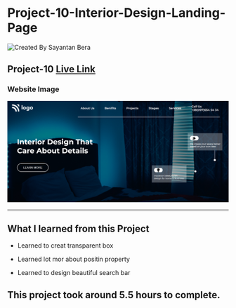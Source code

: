 # Project-10-Interior-Design-Landing-Page

![Created By Sayantan Bera](https://img.shields.io/badge/Created%20By-Sayantan%20Bera-blue)

## **Project-10** [Live Link](https://plant-landing-page-sayantan.netlify.app/)

### Website Image

![website img](./screenshot/project%2010.png)

---

## What I learned from this Project

- Learned to creat transparent box

- Learned lot mor about positin property

- Learned to design beautiful search bar

## This project took around 5.5 hours to complete.
